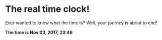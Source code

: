 # The real time clock!

Ever wanted to know what the time is? Well, your journey is about to end!

**The time is Nov 03, 2017, 23:46**